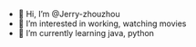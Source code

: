 - 👋 Hi, I’m @Jerry-zhouzhou
- 👀 I’m interested in working, watching movies
- 🌱 I’m currently learning java, python

<!---
Jerry-zhouzhou/Jerry-zhouzhou is a ✨ special ✨ repository because its `README.md` (this file) appears on your GitHub profile.
You can click the Preview link to take a look at your changes.
--->
